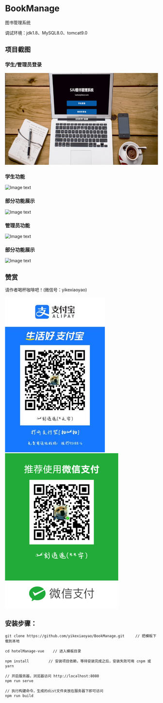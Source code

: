 # BookManage

 图书管理系统
 
 调试环境：jdk1.8、MySQL8.0、tomcat9.0
	
## 项目截图

### 学生/管理员登录

![Image text](https://github.com/yikexiaoyao/BookManage/blob/master/images/1.png)

### 学生功能

![Image text](https://github.com/yikexiaoyao/BookManage/blob/master/images/2.jpg)

### 部分功能展示

![Image text](https://github.com/yikexiaoyao/BookManage/blob/master/images/3.jpg)

### 管理员功能

![Image text](https://github.com/yikexiaoyao/BookManage/blob/master/images/4.jpg)

### 部分功能展示

![Image text](https://github.com/yikexiaoyao/BookManage/blob/master/images/5.jpg)

## 赞赏

请作者喝杯咖啡吧！(微信号：yikexiaoyao)

![Image text](https://github.com/yikexiaoyao/BookManage/blob/master/images/zhifubao.jpg) ![Image text](https://github.com/yikexiaoyao/BookManage/blob/master/images/weixin.png)

## 安装步骤：
 
	git clone https://github.com/yikexiaoyao/BookManage.git     // 把模板下载到本地
	
	cd hotelManage-vue    // 进入模板目录
	
	npm install         // 安装项目依赖，等待安装完成之后，安装失败可用 cnpm 或 yarn

	// 开启服务器，浏览器访问 http://localhost:8080
	npm run serve

	// 执行构建命令，生成的dist文件夹放在服务器下即可访问
	npm run build
